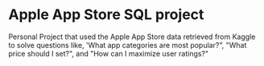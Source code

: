 # Apple App Store SQL project

Personal Project that used the Apple App Store data retrieved from Kaggle to solve questions like, 'What app categories are most popular?", "What price should I set?", and "How can I maximize user ratings?"
